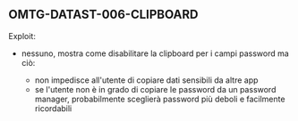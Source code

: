 ## OMTG-DATAST-006-CLIPBOARD

Exploit:

- nessuno, mostra come disabilitare la clipboard per i campi password ma ciò:

	- non impedisce all'utente di copiare dati sensibili da altre app
	- se l'utente non è in grado di copiare le password da un password manager, probabilmente sceglierà password più deboli e facilmente ricordabili